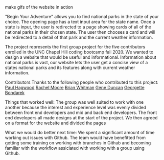 
make gifs of the website in action


"Begin Your Adventure" allows you to find national parks in the state of your choice. The opening page has a text input area for the state name.
Once a state is input, the user is redirected to a page showing cards of all of the national parks in their chosen state. The user then chooses a card and will be redirected to a detail of that park and the current weather information.

The project represents the first group project for the five contributors enrolled in the UNC Chapel Hill coding bootcamp fall 2020. We wanted to design a website that would be useful and informational. Information about national parks is vast, our website lets the user get a concise view of a states national parks and its features along with current weather information.


Contributors
Thanks to the following people who contributed to this project:
[Paul Hagwood](https://pmhagwood.github.io/portfolio/)
[Rachel Moore](https://rachelmoore2020.github.io/Rachel-Moore-Portfolio/)
[Brian Whitman](https://github.com/BetterBusinessBrian)
[Gene Duncan](https://duncangw1.github.io/ResponsivePortfolio/)
[Georgette Bondarek]()

Things that worked well:
The group was well suited to work with one another because the interest and experience level was evenly divided between front end developers and mid and back end developers. The front end developers all made designs at the start of the project. We then agreed on a format for the website and divided the pages 

What we would do better next time:
We spent a significant amount of time working out issues with Github. The team would have benefitted from getting some training on working with branches in Github and becoming familiar with the workflow assiciated with working with a group using Github.
